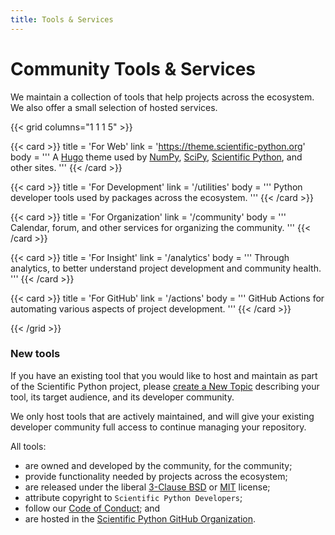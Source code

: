 ```yaml
---
title: Tools & Services
---
```


# Community Tools & Services

We maintain a collection of tools that help projects across the ecosystem.
We also offer a small selection of hosted services.

{{< grid columns="1 1 1 5" >}}

{{< card >}}
title = 'For Web'
link = 'https://theme.scientific-python.org'
body = '''
A [Hugo](https://gohugo.io/) theme used by [NumPy](https://numpy.org/), [SciPy](https://scipy.org/),
[Scientific Python](https://scientific-python.org/), and other sites.
'''
{{< /card >}}

{{< card >}}
title = 'For Development'
link = '/utilities'
body = '''
Python developer tools used by packages across the ecosystem.
'''
{{< /card >}}

{{< card >}}
title = 'For Organization'
link = '/community'
body = '''
Calendar, forum, and other services for organizing the community.
'''
{{< /card >}}

{{< card >}}
title = 'For Insight'
link = '/analytics'
body = '''
Through analytics, to better understand project development and community health.
'''
{{< /card >}}

{{< card >}}
title = 'For GitHub'
link = '/actions'
body = '''
GitHub Actions for automating various aspects of project development.
'''
{{< /card >}}

{{< /grid >}}

### New tools

If you have an existing tool that you would like to host and maintain as part of the Scientific Python project,
please [create a New Topic](https://discuss.scientific-python.org/new-topic?category=contributor&tags=propose)
describing your tool, its target audience, and its developer community.

We only host tools that are actively maintained, and will give your existing
developer community full access to continue managing your repository.

All tools:

- are owned and developed by the community, for the community;
- provide functionality needed by projects across the ecosystem;
- are released under the liberal [3-Clause BSD](https://opensource.org/license/bsd-3-clause/) or [MIT](https://opensource.org/license/mit/) license;
- attribute copyright to `Scientific Python Developers`;
- follow our [Code of Conduct](https://scientific-python.org/code_of_conduct/); and
- are hosted in the [Scientific Python GitHub Organization](https://github.com/scientific-python/).

